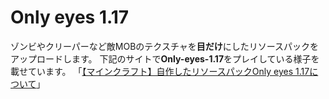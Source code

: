 # Only eyes 1.17

ゾンビやクリーパーなど敵MOBのテクスチャを**目だけ**にしたリソースパックをアップロードします。
下記のサイトで**Only-eyes-1.17**をプレイしている様子を載せています。
「[【マインクラフト】自作したリソースパックOnly eyes 1.17について](https://mayumega.site/micramod/powerful_azukibar_5/)」

